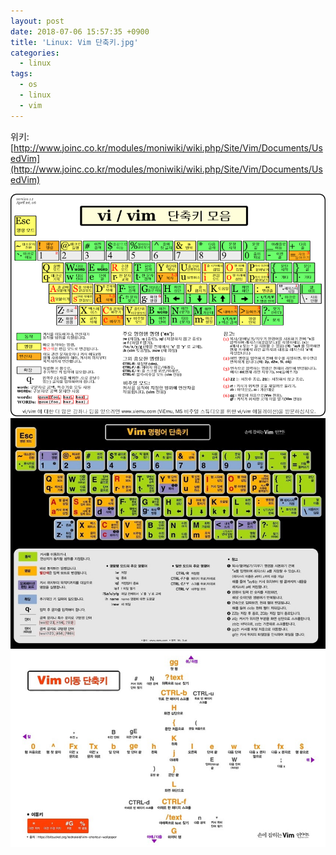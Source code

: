 ```yaml
---
layout: post
date: 2018-07-06 15:57:35 +0900
title: 'Linux: Vim 단축키.jpg'
categories:
  - linux
tags:
  - os
  - linux
  - vim
---
```


위키: [http://www.joinc.co.kr/modules/moniwiki/wiki.php/Site/Vim/Documents/UsedVim](http://www.joinc.co.kr/modules/moniwiki/wiki.php/Site/Vim/Documents/UsedVim)

![](/images/vim-hotkey-1.png)
![](/images/vim-hotkey-2.jpg)
